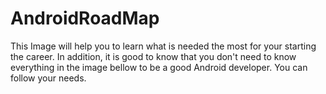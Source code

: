 # AndroidRoadMap
This Image will help you to learn what is needed the most for your starting the career.
In addition, it is good to know that you don't need to know everything in the image bellow to be a good Android developer. You can follow your needs.
